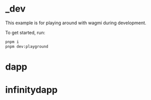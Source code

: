 # \_dev

This example is for playing around with wagmi during development.

To get started, run:

```bash
pnpm i
pnpm dev:playground
```
# dapp
# infinitydapp
 